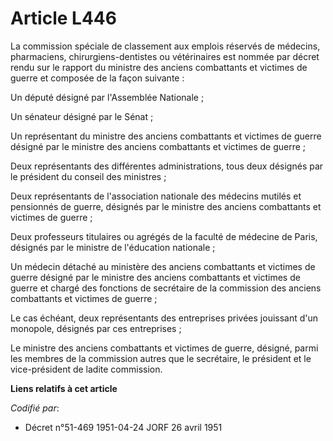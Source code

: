 # Article L446

La commission spéciale de classement aux emplois réservés de médecins, pharmaciens, chirurgiens-dentistes ou vétérinaires est
nommée par décret rendu sur le rapport du ministre des anciens combattants et victimes de guerre et composée de la façon
suivante :

Un député désigné par l'Assemblée Nationale ;

Un sénateur désigné par le Sénat ;

Un représentant du ministre des anciens combattants et victimes de guerre désigné par le ministre des anciens combattants et
victimes de guerre ;

Deux représentants des différentes administrations, tous deux désignés par le président du conseil des ministres ;

Deux représentants de l'association nationale des médecins mutilés et pensionnés de guerre, désignés par le ministre des
anciens combattants et victimes de guerre ;

Deux professeurs titulaires ou agrégés de la faculté de médecine de Paris, désignés par le ministre de l'éducation
nationale ;

Un médecin détaché au ministère des anciens combattants et victimes de guerre désigné par le ministre des anciens combattants
et victimes de guerre et chargé des fonctions de secrétaire de la commission des anciens combattants et victimes de guerre ;

Le cas échéant, deux représentants des entreprises privées jouissant d'un monopole, désignés par ces entreprises ;

Le ministre des anciens combattants et victimes de guerre, désigné, parmi les membres de la commission autres que le
secrétaire, le président et le vice-président de ladite commission.

**Liens relatifs à cet article**

_Codifié par_:

  - Décret n°51-469 1951-04-24 JORF 26 avril 1951
